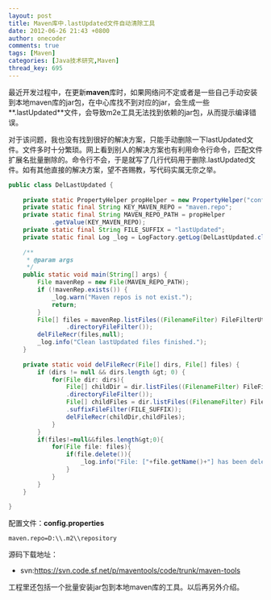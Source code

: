 ```yaml
---
layout: post
title: Maven库中.lastUpdated文件自动清除工具
date: 2012-06-26 21:43 +0800
author: onecoder
comments: true
tags: [Maven]
categories: [Java技术研究,Maven]
thread_key: 695
---
```


最近开发过程中，在更新**maven**库时，如果网络问不定或者是一些自己手动安装到本地maven库的jar包，在中心库找不到对应的jar，会生成一些**.lastUpdated**文件，会导致m2e工具无法找到依赖的jar包，从而提示编译错误。

对于该问题，我也没有找到很好的解决方案，只能手动删除一下lastUpdated文件。文件多时十分繁琐。网上看到别人的解决方案也有利用命令行命令，匹配文件扩展名批量删除的。命令行不会，于是就写了几行代码用于删除.lastUpdated文件。如有其他直接的解决方案，望不吝赐教，写代码实属无奈之举。

```java
public class DelLastUpdated { 
 
    private static PropertyHelper propHelper = new PropertyHelper("config"); 
    private static final String KEY_MAVEN_REPO = "maven.repo"; 
    private static final String MAVEN_REPO_PATH = propHelper 
            .getValue(KEY_MAVEN_REPO); 
    private static final String FILE_SUFFIX = "lastUpdated"; 
    private static final Log _log = LogFactory.getLog(DelLastUpdated.class); 
 
    /** 
     * @param args 
     */ 
    public static void main(String[] args) { 
        File mavenRep = new File(MAVEN_REPO_PATH); 
        if (!mavenRep.exists()) { 
            _log.warn("Maven repos is not exist."); 
            return; 
        } 
        File[] files = mavenRep.listFiles((FilenameFilter) FileFilterUtils 
                .directoryFileFilter()); 
        delFileRecr(files,null); 
        _log.info("Clean lastUpdated files finished."); 
    } 
 
    private static void delFileRecr(File[] dirs, File[] files) { 
        if (dirs != null && dirs.length &gt; 0) { 
            for(File dir: dirs){ 
                File[] childDir = dir.listFiles((FilenameFilter) FileFilterUtils 
                .directoryFileFilter()); 
                File[] childFiles = dir.listFiles((FilenameFilter) FileFilterUtils 
                .suffixFileFilter(FILE_SUFFIX)); 
                delFileRecr(childDir,childFiles); 
            } 
        } 
        if(files!=null&&files.length&gt;0){ 
            for(File file: files){ 
                if(file.delete()){ 
                    _log.info("File: ["+file.getName()+"] has been deleted."); 
                } 
            } 
        } 
    } 
 
} 
```

配置文件：**config.properties**

```properties
maven.repo=D:\\.m2\\repository 
```

源码下载地址：
	
- svn:<a href="https://svn.code.sf.net/p/maventools/code/trunk/maven-tools" target="\_blank">https://svn.code.sf.net/p/maventools/code/trunk/maven-tools</a>

工程里还包括一个批量安装jar包到本地maven库的工具。以后再另外介绍。